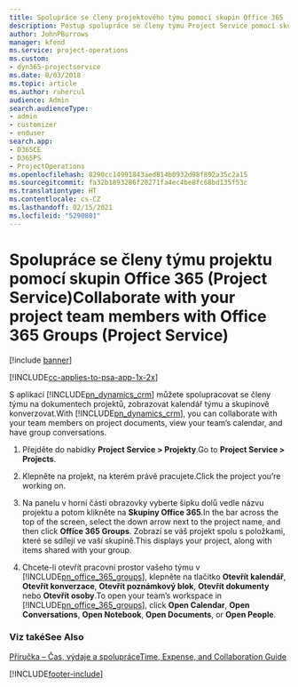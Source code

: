 ```yaml
---
title: Spolupráce se členy projektového týmu pomocí skupin Office 365
description: Postup spolupráce se členy týmu Project Service pomocí skupin Office 365
author: JohnPBurrows
manager: kfend
ms.service: project-operations
ms.custom:
- dyn365-projectservice
ms.date: 8/03/2018
ms.topic: article
ms.author: ruhercul
audience: Admin
search.audienceType:
- admin
- customizer
- enduser
search.app:
- D365CE
- D365PS
- ProjectOperations
ms.openlocfilehash: 8290cc14991843aed814b0932d98f892a35c2a15
ms.sourcegitcommit: fa32b1893286f20271fa4ec4be8fc68bd135f53c
ms.translationtype: HT
ms.contentlocale: cs-CZ
ms.lasthandoff: 02/15/2021
ms.locfileid: "5290801"
---
```

# <a name="collaborate-with-your-project-team-members-with-office-365-groups-project-service"></a><span data-ttu-id="f344a-103">Spolupráce se členy týmu projektu pomocí skupin Office 365 (Project Service)</span><span class="sxs-lookup"><span data-stu-id="f344a-103">Collaborate with your project team members with Office 365 Groups (Project Service)</span></span>

[!include [banner](../includes/psa-now-project-operations.md)]

[!INCLUDE[cc-applies-to-psa-app-1x-2x](../includes/cc-applies-to-psa-app-1x-2x.md)]

<span data-ttu-id="f344a-104">S aplikací [!INCLUDE[pn_dynamics_crm](../includes/pn-dynamics-crm.md)] můžete spolupracovat se členy týmu na dokumentech projektů, zobrazovat kalendář týmu a skupinově konverzovat.</span><span class="sxs-lookup"><span data-stu-id="f344a-104">With [!INCLUDE[pn_dynamics_crm](../includes/pn-dynamics-crm.md)], you can collaborate with your team members on project documents, view your team’s calendar, and have group conversations.</span></span>  
  
1. <span data-ttu-id="f344a-105">Přejděte do nabídky **Project Service > Projekty**.</span><span class="sxs-lookup"><span data-stu-id="f344a-105">Go to **Project Service > Projects**.</span></span>  
  
2. <span data-ttu-id="f344a-106">Klepněte na projekt, na kterém právě pracujete.</span><span class="sxs-lookup"><span data-stu-id="f344a-106">Click the project you’re working on.</span></span>  
  
3. <span data-ttu-id="f344a-107">Na panelu v horní části obrazovky vyberte šipku dolů vedle názvu projektu a potom klikněte na **Skupiny Office 365**.</span><span class="sxs-lookup"><span data-stu-id="f344a-107">In the bar across the top of the screen, select the down arrow next to the project name, and then click **Office 365 Groups**.</span></span> <span data-ttu-id="f344a-108">Zobrazí se váš projekt spolu s položkami, které se sdílejí ve vaší skupině.</span><span class="sxs-lookup"><span data-stu-id="f344a-108">This displays your project, along with items shared with your group.</span></span>  
  
4. <span data-ttu-id="f344a-109">Chcete-li otevřít pracovní prostor vašeho týmu v [!INCLUDE[pn_office_365_groups](../includes/pn-office-365-groups.md)], klepněte na tlačítko **Otevřít kalendář**, **Otevřít konverzace**, **Otevřít poznámkový blok**, **Otevřít dokumenty** nebo **Otevřít osoby**.</span><span class="sxs-lookup"><span data-stu-id="f344a-109">To open your team’s workspace in [!INCLUDE[pn_office_365_groups](../includes/pn-office-365-groups.md)], click **Open Calendar**, **Open Conversations**, **Open Notebook**, **Open Documents**, or **Open People**.</span></span>  
  
### <a name="see-also"></a><span data-ttu-id="f344a-110">Viz také</span><span class="sxs-lookup"><span data-stu-id="f344a-110">See Also</span></span>  
 [<span data-ttu-id="f344a-111">Příručka – Čas, výdaje a spolupráce</span><span class="sxs-lookup"><span data-stu-id="f344a-111">Time, Expense, and Collaboration Guide</span></span>](../psa/time-expense-collaboration-guide.md)


[!INCLUDE[footer-include](../includes/footer-banner.md)]
